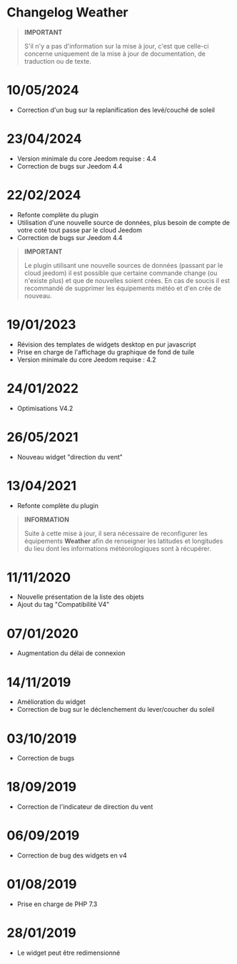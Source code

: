 # Changelog Weather

>**IMPORTANT**
>
>S'il n'y a pas d'information sur la mise à jour, c'est que celle-ci concerne uniquement de la mise à jour de documentation, de traduction ou de texte.

# 10/05/2024

- Correction d'un bug sur la replanification des levé/couché de soleil

# 23/04/2024

- Version minimale du core Jeedom requise : 4.4
- Correction de bugs sur Jeedom 4.4

# 22/02/2024

- Refonte complète du plugin
- Utilisation d'une nouvelle source de données, plus besoin de compte de votre coté tout passe par le cloud Jeedom
- Correction de bugs sur Jeedom 4.4

>**IMPORTANT**
>
>Le plugin utilisant une nouvelle sources de données (passant par le cloud jeedom) il est possible que certaine commande change (ou n'existe plus) et que de nouvelles soient crées. En cas de soucis il est recommandé de supprimer les équipements météo et d'en crée de nouveau.

# 19/01/2023

- Révision des templates de widgets desktop en pur javascript
- Prise en charge de l'affichage du graphique de fond de tuile
- Version minimale du core Jeedom requise : 4.2

# 24/01/2022

- Optimisations V4.2

# 26/05/2021

- Nouveau widget "direction du vent"

# 13/04/2021

- Refonte complète du plugin

>**INFORMATION**
>
>Suite à cette mise à jour, il sera nécessaire de reconfigurer les équipements **Weather** afin de renseigner les latitudes et longitudes du lieu dont les informations météorologiques sont à récupérer.

# 11/11/2020

- Nouvelle présentation de la liste des objets
- Ajout du tag "Compatibilité V4"

# 07/01/2020

- Augmentation du délai de connexion

# 14/11/2019

- Amélioration du widget
- Correction de bug sur le déclenchement du lever/coucher du soleil

# 03/10/2019

- Correction de bugs

# 18/09/2019

- Correction de l'indicateur de direction du vent

# 06/09/2019

- Correction de bug des widgets en v4

# 01/08/2019

- Prise en charge de PHP 7.3

# 28/01/2019

- Le widget peut être redimensionné
